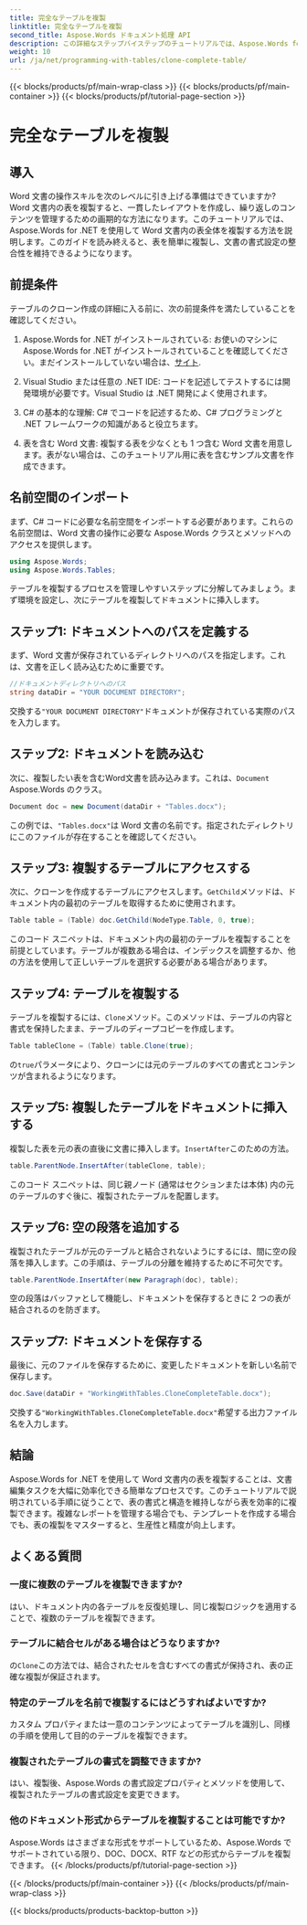 ```yaml
---
title: 完全なテーブルを複製
linktitle: 完全なテーブルを複製
second_title: Aspose.Words ドキュメント処理 API
description: この詳細なステップバイステップのチュートリアルでは、Aspose.Words for .NET を使用して Word 文書内の完全な表を複製する方法を学習します。
weight: 10
url: /ja/net/programming-with-tables/clone-complete-table/
---
```


{{< blocks/products/pf/main-wrap-class >}}
{{< blocks/products/pf/main-container >}}
{{< blocks/products/pf/tutorial-page-section >}}

# 完全なテーブルを複製

## 導入

Word 文書の操作スキルを次のレベルに引き上げる準備はできていますか? Word 文書内の表を複製すると、一貫したレイアウトを作成し、繰り返しのコンテンツを管理するための画期的な方法になります。このチュートリアルでは、Aspose.Words for .NET を使用して Word 文書内の表全体を複製する方法を説明します。このガイドを読み終えると、表を簡単に複製し、文書の書式設定の整合性を維持できるようになります。

## 前提条件

テーブルのクローン作成の詳細に入る前に、次の前提条件を満たしていることを確認してください。

1. Aspose.Words for .NET がインストールされている: お使いのマシンに Aspose.Words for .NET がインストールされていることを確認してください。まだインストールしていない場合は、[サイト](https://releases.aspose.com/words/net/).

2. Visual Studio または任意の .NET IDE: コードを記述してテストするには開発環境が必要です。Visual Studio は .NET 開発によく使用されます。

3. C# の基本的な理解: C# でコードを記述するため、C# プログラミングと .NET フレームワークの知識があると役立ちます。

4. 表を含む Word 文書: 複製する表を少なくとも 1 つ含む Word 文書を用意します。表がない場合は、このチュートリアル用に表を含むサンプル文書を作成できます。

## 名前空間のインポート

まず、C# コードに必要な名前空間をインポートする必要があります。これらの名前空間は、Word 文書の操作に必要な Aspose.Words クラスとメソッドへのアクセスを提供します。

```csharp
using Aspose.Words;
using Aspose.Words.Tables;
```

テーブルを複製するプロセスを管理しやすいステップに分解してみましょう。まず環境を設定し、次にテーブルを複製してドキュメントに挿入します。

## ステップ1: ドキュメントへのパスを定義する

まず、Word 文書が保存されているディレクトリへのパスを指定します。これは、文書を正しく読み込むために重要です。

```csharp
//ドキュメントディレクトリへのパス
string dataDir = "YOUR DOCUMENT DIRECTORY";
```

交換する`"YOUR DOCUMENT DIRECTORY"`ドキュメントが保存されている実際のパスを入力します。

## ステップ2: ドキュメントを読み込む

次に、複製したい表を含むWord文書を読み込みます。これは、`Document` Aspose.Words のクラス。

```csharp
Document doc = new Document(dataDir + "Tables.docx");
```

この例では、`"Tables.docx"`は Word 文書の名前です。指定されたディレクトリにこのファイルが存在することを確認してください。

## ステップ3: 複製するテーブルにアクセスする

次に、クローンを作成するテーブルにアクセスします。`GetChild`メソッドは、ドキュメント内の最初のテーブルを取得するために使用されます。

```csharp
Table table = (Table) doc.GetChild(NodeType.Table, 0, true);
```

このコード スニペットは、ドキュメント内の最初のテーブルを複製することを前提としています。テーブルが複数ある場合は、インデックスを調整するか、他の方法を使用して正しいテーブルを選択する必要がある場合があります。

## ステップ4: テーブルを複製する

テーブルを複製するには、`Clone`メソッド。このメソッドは、テーブルの内容と書式を保持したまま、テーブルのディープコピーを作成します。

```csharp
Table tableClone = (Table) table.Clone(true);
```

の`true`パラメータにより、クローンには元のテーブルのすべての書式とコンテンツが含まれるようになります。

## ステップ5: 複製したテーブルをドキュメントに挿入する

複製した表を元の表の直後に文書に挿入します。`InsertAfter`このための方法。

```csharp
table.ParentNode.InsertAfter(tableClone, table);
```

このコード スニペットは、同じ親ノード (通常はセクションまたは本体) 内の元のテーブルのすぐ後に、複製されたテーブルを配置します。

## ステップ6: 空の段落を追加する

複製されたテーブルが元のテーブルと結合されないようにするには、間に空の段落を挿入します。この手順は、テーブルの分離を維持するために不可欠です。

```csharp
table.ParentNode.InsertAfter(new Paragraph(doc), table);
```

空の段落はバッファとして機能し、ドキュメントを保存するときに 2 つの表が結合されるのを防ぎます。

## ステップ7: ドキュメントを保存する

最後に、元のファイルを保存するために、変更したドキュメントを新しい名前で保存します。

```csharp
doc.Save(dataDir + "WorkingWithTables.CloneCompleteTable.docx");
```

交換する`"WorkingWithTables.CloneCompleteTable.docx"`希望する出力ファイル名を入力します。

## 結論

Aspose.Words for .NET を使用して Word 文書内の表を複製することは、文書編集タスクを大幅に効率化できる簡単なプロセスです。このチュートリアルで説明されている手順に従うことで、表の書式と構造を維持しながら表を効率的に複製できます。複雑なレポートを管理する場合でも、テンプレートを作成する場合でも、表の複製をマスターすると、生産性と精度が向上します。

## よくある質問

### 一度に複数のテーブルを複製できますか?
はい、ドキュメント内の各テーブルを反復処理し、同じ複製ロジックを適用することで、複数のテーブルを複製できます。

### テーブルに結合セルがある場合はどうなりますか?
の`Clone`この方法では、結合されたセルを含むすべての書式が保持され、表の正確な複製が保証されます。

### 特定のテーブルを名前で複製するにはどうすればよいですか?
カスタム プロパティまたは一意のコンテンツによってテーブルを識別し、同様の手順を使用して目的のテーブルを複製できます。

### 複製されたテーブルの書式を調整できますか?
はい、複製後、Aspose.Words の書式設定プロパティとメソッドを使用して、複製されたテーブルの書式設定を変更できます。

### 他のドキュメント形式からテーブルを複製することは可能ですか?
Aspose.Words はさまざまな形式をサポートしているため、Aspose.Words でサポートされている限り、DOC、DOCX、RTF などの形式からテーブルを複製できます。
{{< /blocks/products/pf/tutorial-page-section >}}

{{< /blocks/products/pf/main-container >}}
{{< /blocks/products/pf/main-wrap-class >}}

{{< blocks/products/products-backtop-button >}}
